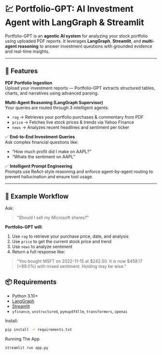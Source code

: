 # 💹 Portfolio-GPT: AI Investment Agent with LangGraph & Streamlit

Portfolio-GPT is an **agentic AI system** for analyzing your stock portfolio using uploaded PDF reports. It leverages **LangGraph**, **Streamlit**, and **multi-agent reasoning** to answer investment questions with grounded evidence and real-time insights.

---

## 🚀 Features

**PDF Portfolio Ingestion**  
Upload your investment reports — Portfolio-GPT extracts structured tables, charts, and narratives using advanced parsing.

**Multi-Agent Reasoning (LangGraph Supervisor)**  
Your queries are routed through 3 intelligent agents:

- `rag` → Retrieves your portfolio purchases & commentary from PDF  
- `price` → Fetches live stock prices & trends via Yahoo Finance  
- `news` → Analyzes recent headlines and sentiment per ticker  

✅ **End-to-End Investment Queries**  
Ask complex financial questions like:

- “How much profit did I make on AAPL?”  
- “Whats the sentiment on AAPL”  

✅ **Intelligent Prompt Engineering**  
Prompts use ReAct-style reasoning and enforce agent-by-agent routing to prevent hallucination and ensure tool usage.

---

## 🧠 Example Workflow

Ask:
> “Should I sell my Microsoft shares?”

**Portfolio-GPT will:**
1. Use `rag` to retrieve your purchase price, date, and analysis  
2. Use `price` to get the current stock price and trend  
3. Use `news` to analyze sentiment  
4. Return a full response like:

> “You bought MSFT on 2022-11-15 at $242.50. It is now $458.17 (+89.0%) with mixed sentiment. Holding may be wise.”

## 📦 Requirements

- Python 3.10+
- [LangGraph](https://github.com/langchain-ai/langgraph)
- [Streamlit](https://streamlit.io/)
- `yfinance`, `unstructured`, `pymupdf4llm`, `transformers`, `openai`

Install:
```bash
pip install -r requirements.txt

```

Running The App
```bash
streamlit run app.py
```
